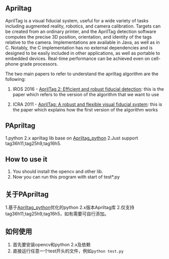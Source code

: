 ## Apriltag
AprilTag is a visual fiducial system, useful for a wide variety of tasks including augmented reality, robotics, and camera calibration. Targets can be created from an ordinary printer, and the AprilTag detection software computes the precise 3D position, orientation, and identity of the tags relative to the camera. Implementations are available in Java, as well as in C. Notably, the C implementation has no external dependencies and is designed to be easily included in other applications, as well as portable to embedded devices. Real-time performance can be achieved even on cell-phone grade processors.

The two main papers to refer to understand the apriltag algorithm are the following:

1. IROS 2016 - [AprilTag 2: Efficient and robust fiducial detection](https://april.eecs.umich.edu/media/pdfs/wang2016iros.pdf): this is the paper which refers to the version of the algorithm that we want to use

2. ICRA 2011 - [AprilTag: A robust and flexible visual fiducial system](https://ieeexplore.ieee.org/abstract/document/5979561/): this is the paper which explains how the first version of the algorithm works

## PApriltag
1.python 2.x apriltag lib base on [Apriltag_python](https://github.com/BlackJocker1995/Apriltag_python)
2.Just support tag36h11,tag25h9,tag16h5.

## How to use it
1. You should install the opencv and other lib.
2. Now you can run this program with start of test*.py

## 关于PApriltag 
1.基于[Apriltag_python](https://github.com/BlackJocker1995/Apriltag_python)优化的python 2.x版本Apriltag库
2.仅支持 tag36h11,tag25h9,tag16h5，如有需要可自行添加。

## 如何使用
1. 首先要安装opencv和python 2.x及依赖
2. 直接运行任意一个test开头的文件，例如`python test.py`
